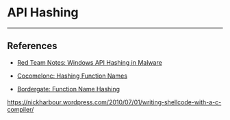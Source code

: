 # API Hashing

---
## References

- [Red Team Notes: Windows API Hashing in Malware](https://www.ired.team/offensive-security/defense-evasion/windows-api-hashing-in-malware)

- [Cocomelonc: Hashing Function Names](https://cocomelonc.github.io/tutorial/2022/03/22/simple-av-evasion-5.html)

- [Bordergate: Function Name Hashing](https://www.bordergate.co.uk/function-name-hashing/)

https://nickharbour.wordpress.com/2010/07/01/writing-shellcode-with-a-c-compiler/